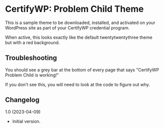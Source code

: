 # CertifyWP: Problem Child Theme

This is a sample theme to be downloaded, installed, and activated on your WordPress site as part of your CertifyWP credential program. 

When active, this looks exactly like the default twentytwentythree theme but with a red background. 

## Troubleshooting
You should see a grey bar at the bottom of every page that says "CertifyWP Problem Child is working!"

If you don't see this, you will need to look at the code to figure out why.

## Changelog

1.0 (2023-04-09)
* Initial version.